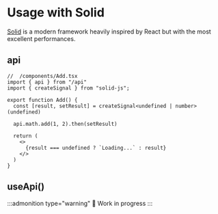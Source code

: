 # Usage with Solid

[Solid](https://www.solidjs.com/) is a modern framework heavily inspired by React but with the most excellent performances.

## api

```tsx
//  /components/Add.tsx
import { api } from "/api"
import { createSignal } from "solid-js";

export function Add() {
  const [result, setResult] = createSignal<undefined | number>(undefined)

  api.math.add(1, 2).then(setResult)

  return (
    <>
      {result === undefined ? `Loading...` : result}
    </>
  )
}
```

## useApi()

:::admonition type="warning"
🚧 Work in progress
:::
